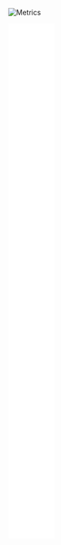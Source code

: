 ![Metrics](https://metrics.lecoq.io/wo1261931780?template=classic&base.indepth=true&repositories.forks=true&commits.authoring=wo1261931780&isocalendar=1&languages=1&stars=1&habits=1&followup=1&reactions=1&people=1&stargazers=1&projects=1&code=1&activity=1&achievements=1&notable=1&lines=1&traffic=1&repositories=1&gists=1&introduction=1&calendar=1&pagespeed=1&anilist=1&tweets=1&posts=1&music=1&wakatime=1&stackoverflow=1&base.indepth=true&repositories=100&repositories.batch=100&repositories.forks=true&repositories.affiliations=owner&isocalendar.duration=full-year&languages.limit=8&languages.threshold=0%25&languages.other=true&languages.colors=github&languages.sections=most-used&languages.indepth=true&languages.analysis.timeout=15&languages.categories=markup%2C%20programming&languages.recent.categories=markup%2C%20programming&languages.recent.load=300&languages.recent.days=14&stars.limit=4&habits.from=200&habits.days=14&habits.facts=true&habits.charts=true&habits.charts.type=chartist&habits.trim=true&followup.sections=repositories&followup.indepth=true&reactions.limit=200&reactions.limit.issues=100&reactions.limit.discussions=100&reactions.limit.discussions.comments=100&reactions.days=0&reactions.display=relative&people.limit=24&people.identicons=false&people.identicons.hide=false&people.size=28&people.types=followers%2C%20following&people.shuffle=true&stargazers.charts.type=classic&projects.limit=4&projects.descriptions=true&code.lines=12&code.load=400&code.days=3&code.visibility=all&activity.limit=5&activity.load=300&activity.days=14&activity.visibility=all&activity.timestamps=true&activity.filter=all&achievements.threshold=X&achievements.secrets=true&achievements.display=detailed&achievements.limit=0&notable.from=all&notable.repositories=true&notable.indepth=true&notable.types=commit&repositories.featured=st-java.github.io&introduction.title=true&calendar.limit=1&pagespeed.url=junwdemonet.com&pagespeed.detailed=true&pagespeed.screenshot=true&stackoverflow.user=0&stackoverflow.sections=answers-top%2C%20questions-recent&stackoverflow.limit=2&stackoverflow.lines=4&stackoverflow.lines.snippet=2&anilist.medias=anime%2C%20manga&anilist.sections=favorites&anilist.limit=2&anilist.limit.characters=22&anilist.shuffle=true&anilist.user=.user.login&tweets.attachments=true&tweets.limit=2&tweets.user=wo1261931780&posts.source=dev.to&posts.descriptions=true&posts.covers=true&posts.limit=4&posts.user=wo1261931780&music.provider=spotify&music.mode=recent&music.limit=4&music.played.at=true&music.time.range=medium&music.top.type=artists&music.user=wo1261931780&wakatime.days=7&wakatime.sections=time%2C%20projects%2C%20projects-graphs%2C%20languages%2C%20languages-graphs%2C%20editors%2C%20os&wakatime.limit=5&wakatime.url=https%3A%2F%2Fwakatime.com&wakatime.user=wo1261931780&wakatime.languages.other=true&config.timezone=Asia%2FShanghai&config.twemoji=true&config.octicon=true)

<img src="./github-metrics.svg"/>
